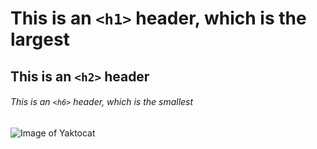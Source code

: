 # This is an `<h1>` header, which is the largest
## This is an `<h2>` header
###### This is an `<h6>` header, which is the smallest



![Image of Yaktocat](https://octodex.github.com/images/yaktocat.png)
